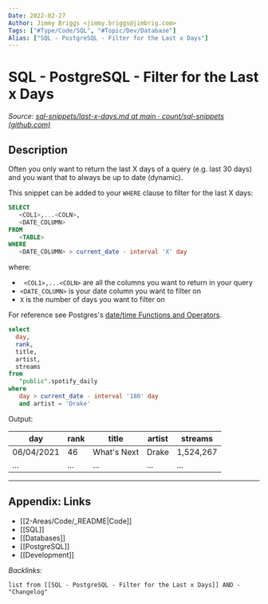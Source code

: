 ```yaml
---
Date: 2022-02-27
Author: Jimmy Briggs <jimmy.briggs@jimbrig.com>
Tags: ["#Type/Code/SQL", "#Topic/Dev/Database"]
Alias: ["SQL - PostgreSQL - Filter for the Last x Days"]
---
```


# SQL - PostgreSQL - Filter for the Last x Days

*Source: [sql-snippets/last-x-days.md at main · count/sql-snippets (github.com)](https://github.com/count/sql-snippets/blob/main/postgres/last-x-days.md)*

## Description

Often you only want to return the last X days of a query (e.g. last 30 days) and you want that to always be up to date (dynamic).

This snippet can be added to your `WHERE` clause to filter for the last X days:

```sql
SELECT
   <COL1>,...<COLN>,
   <DATE_COLUMN>
FROM
   <TABLE>
WHERE
   <DATE_COLUMN> > current_date - interval 'X' day
```

where:

- ` <COL1>,...<COLN>` are all the columns you want to return in your query
- `<DATE_COLUMN>`  is your date column you want to filter on
- `X` is the number of days you want to filter on

For reference see Postgres's [date/time Functions and Operators](https://www.postgresql.org/docs/8.2/functions-datetime.html).

```sql
select 
  day,
  rank,
  title,
  artist,
  streams
from 
   "public".spotify_daily
where 
   day > current_date - interval '180' day
   and artist = 'Drake'
```

Output:

| day        | rank | title       | artist | streams   |
| ---------- | ---- | ----------- | ------ | --------- |
| 06/04/2021 | 46   | What's Next | Drake  | 1,524,267 |
| ...        | ...  | ...         | ...    | ...       |


***

## Appendix: Links

- [[2-Areas/Code/_README|Code]]
- [[SQL]]
- [[Databases]]
- [[PostgreSQL]]
- [[Development]]

*Backlinks:*

```dataview
list from [[SQL - PostgreSQL - Filter for the Last x Days]] AND -"Changelog"
```